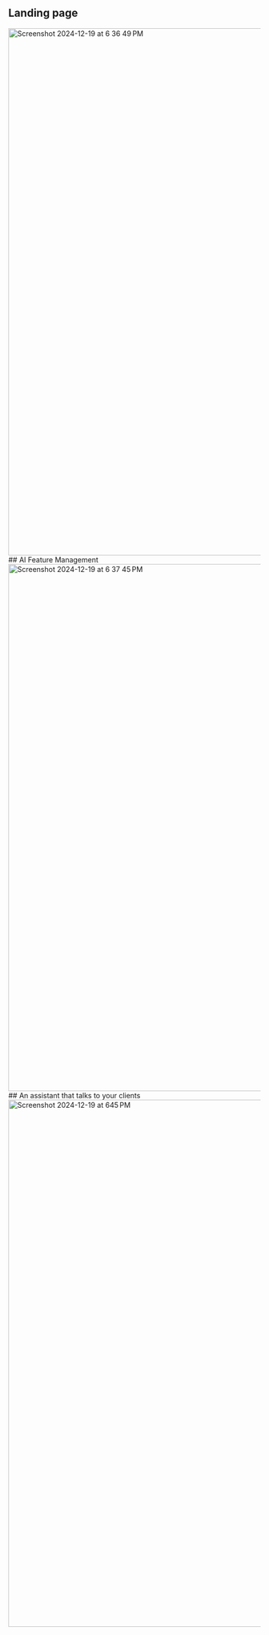## Landing page
<img width="1053" alt="Screenshot 2024-12-19 at 6 36 49 PM" src="https://github.com/user-attachments/assets/76352792-d5ca-4330-ae2d-72fcd9c15b7d" />
## AI Feature Management 
<img width="1053" alt="Screenshot 2024-12-19 at 6 37 45 PM" src="https://github.com/user-attachments/assets/e97a29b7-5926-4bb6-98f9-c9a85888c80a" />
## An assistant that talks to your clients
<img width="1053" alt="Screenshot 2024-12-19 at 645 PM" src="https://github.com/user-attachments/assets/2efaf8a7-9387-4b0b-9a1a-d7bb5c060dbf" />

